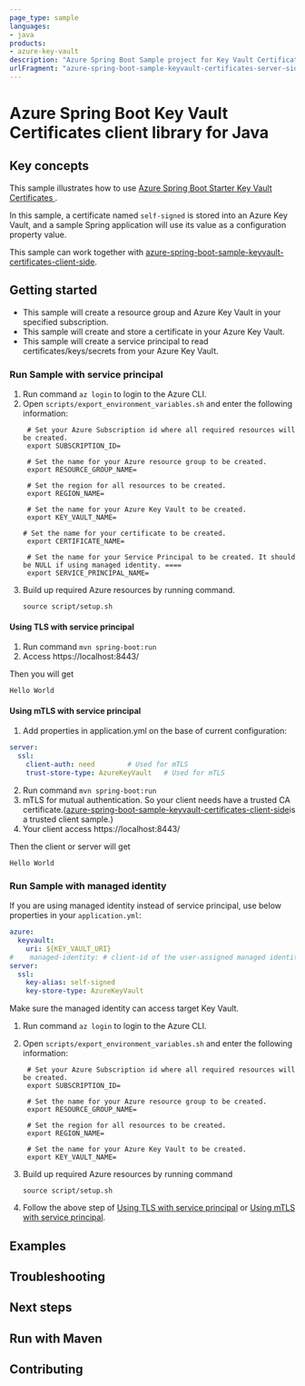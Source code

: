 ```yaml
---
page_type: sample
languages:
- java
products:
- azure-key-vault
description: "Azure Spring Boot Sample project for Key Vault Certificates client library server side"
urlFragment: "azure-spring-boot-sample-keyvault-certificates-server-side"
---
```


# Azure Spring Boot Key Vault Certificates client library for Java

## Key concepts
This sample illustrates how to use [Azure Spring Boot Starter Key Vault Certificates ][azure_spring_boot_starter_key_vault_certificates].

In this sample, a certificate named `self-signed` is stored into an Azure Key Vault, and a sample Spring application will use its value as a configuration property value.

This sample can work together with [azure-spring-boot-sample-keyvault-certificates-client-side].

## Getting started


- This sample will create a resource group and Azure Key Vault in your specified subscription. 
- This sample will create and store a certificate in your Azure Key Vault.
- This sample will create a service principal to read certificates/keys/secrets from your Azure Key Vault.

### Run Sample with service principal
1. Run command `az login` to login to the Azure CLI.
1. Open `scripts/export_environment_variables.sh` and enter the following information:
   ```
    # Set your Azure Subscription id where all required resources will be created.
    export SUBSCRIPTION_ID=
    
    # Set the name for your Azure resource group to be created.
    export RESOURCE_GROUP_NAME=
    
    # Set the region for all resources to be created.
    export REGION_NAME=
    
    # Set the name for your Azure Key Vault to be created.
    export KEY_VAULT_NAME=
   
   # Set the name for your certificate to be created.
    export CERTIFICATE_NAME=
    
    # Set the name for your Service Principal to be created. It should be NULL if using managed identity. ====
    export SERVICE_PRINCIPAL_NAME=
   ```
1. Build up required Azure resources by running command. 
   ```
   source script/setup.sh
   ```
#### Using TLS with service principal
1. Run command `mvn spring-boot:run`
1. Access https://localhost:8443/

Then you will get
```text
Hello World
``` 

#### Using mTLS with service principal

1. Add properties in application.yml on the base of current configuration:
```yaml
server:
  ssl:
    client-auth: need        # Used for mTLS
    trust-store-type: AzureKeyVault   # Used for mTLS   
```
2. Run command `mvn spring-boot:run`
1. mTLS for mutual authentication. So your client needs have a trusted CA certificate.([azure-spring-boot-sample-keyvault-certificates-client-side]is a trusted client sample.)
1. Your client access https://localhost:8443/

Then the client or server will get
```text
Hello World
``` 
### Run Sample with managed identity
If you are using managed identity instead of service principal, use below properties in your `application.yml`:

```yaml
azure:
  keyvault:
    uri: ${KEY_VAULT_URI}
#    managed-identity: # client-id of the user-assigned managed identity to use. If empty, then system-assigned managed identity will be used.
server:
  ssl:
    key-alias: self-signed
    key-store-type: AzureKeyVault
```
Make sure the managed identity can access target Key Vault.

1. Run command `az login` to login to the Azure CLI.
1. Open `scripts/export_environment_variables.sh` and enter the following information:
   ```
    # Set your Azure Subscription id where all required resources will be created.
    export SUBSCRIPTION_ID=
    
    # Set the name for your Azure resource group to be created.
    export RESOURCE_GROUP_NAME=
    
    # Set the region for all resources to be created.
    export REGION_NAME=
    
    # Set the name for your Azure Key Vault to be created.
    export KEY_VAULT_NAME=
   ```
1. Build up required Azure resources by running command
   ```
   source script/setup.sh
   ```

1. Follow the above step of [Using TLS with service principal](#using-tls-with-service-principal) or [Using mTLS with service principal](#using-mtls-with-service-principal).

## Examples
## Troubleshooting
## Next steps
## Run with Maven
## Contributing

<!-- LINKS -->

[azure_spring_boot_starter_key_vault_certificates]: https://github.com/Azure/azure-sdk-for-java/blob/azure-spring-boot_3.6.0/sdk/spring/azure-spring-boot-starter-keyvault-certificates/README.md
[steps_to_store_certificate]: https://github.com/Azure/azure-sdk-for-java/blob/azure-spring-boot_3.6.0/sdk/spring/azure-spring-boot-starter-keyvault-certificates/README.md#creating-an-azure-key-vault
[azure-spring-boot-sample-keyvault-certificates-client-side]: https://github.com/Azure-Samples/azure-spring-boot-samples/blob/main/keyvault/azure-spring-boot-starter-keyvault-certificates/keyvault-certificates-client-side
